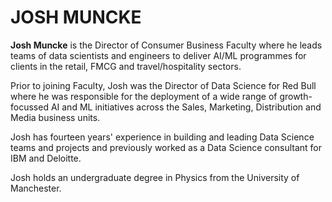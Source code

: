 # JOSH MUNCKE

**Josh Muncke** is the Director of Consumer Business Faculty where he leads teams of data scientists and engineers to deliver AI/ML programmes for clients in the retail, FMCG and travel/hospitality sectors.

Prior to joining Faculty, Josh was the Director of Data Science for Red Bull where he was responsible for the deployment of a wide range of growth-focussed AI and ML initiatives across the Sales, Marketing, Distribution and Media business units.

Josh has fourteen years' experience in building and leading Data Science teams and projects and previously worked as a Data Science consultant for IBM and Deloitte.

Josh holds an undergraduate degree in Physics from the University of Manchester.
